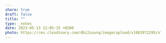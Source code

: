 ```yaml
---
share: true
draft: false
title: ""
type: _notes
date: 2023-05-13 12:05:15 +0200
photo: https://res.cloudinary.com/dbi2zounq/image/upload/v1683972295/n7fflyqieqbhfydb1jla.jpg
---
```




